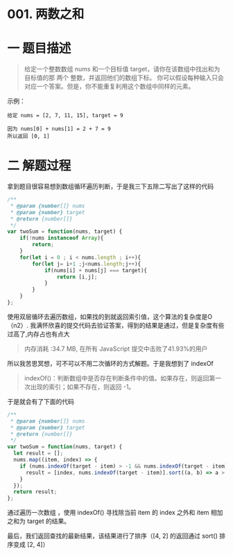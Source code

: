 <!--
 * @Description: In User Settings Edit
 * @Author: your name
 * @Date: 2019-08-16 19:08:00
 * @LastEditTime: 2019-08-17 16:07:48
 * @LastEditors: Please set LastEditors
 -->
# 001. 两数之和

# 一 题目描述

> 给定一个整数数组 nums 和一个目标值 target，请你在该数组中找出和为目标值的那 两个 整数，并返回他们的数组下标。
> 你可以假设每种输入只会对应一个答案。但是，你不能重复利用这个数组中同样的元素。

示例：
``` 
给定 nums = [2, 7, 11, 15], target = 9

因为 nums[0] + nums[1] = 2 + 7 = 9
所以返回 [0, 1]
```

# 二 解题过程

拿到题目很容易想到数组循环遍历判断，于是我三下五除二写出了这样的代码
``` JavaScript
/**
 * @param {number[]} nums
 * @param {number} target
 * @return {number[]}
 */
var twoSum = function(nums, target) {
    if(!nums instanceof Array){
        return;
    }
    for(let i = 0 ; i < nums.length ; i++){
        for(let j= i+1 ;j<nums.length;j++){
            if(nums[i] + nums[j] === target){
                return [i,j];
            }
        }
    }
};
```
使用双层循环去遍历数组，如果找的到就返回索引值，这个算法的复杂度是O（n2）. 我满怀欣喜的提交代码去验证答案，得到的结果是通过，但是复杂度有些过高了,内存占也有点大

> 内存消耗 :34.7 MB, 在所有 JavaScript 提交中击败了41.93%的用户

所以我苦思冥想，可不可以不用二次循环的方式解题。于是我想到了 indexOf

> indexOf()：判断数组中是否存在判断条件中的值。如果存在，则返回第一次出现的索引；如果不存在，则返回 -1。

于是就会有了下面的代码
``` JavaScript
/**
 * @param {number[]} nums
 * @param {number} target
 * @return {number[]}
 */
var twoSum = function(nums, target) {
  let result = [];
  nums.map((item, index) => {
    if (nums.indexOf(target - item) > -1 && nums.indexOf(target - item) != index) {
      result = [index, nums.indexOf(target - item)].sort((a, b) => a > b);
    }
  });
  return result;
};
```

通过遍历一次数组 ，使用 indexOf() 寻找除当前 item 的 index 之外和 item 相加之和为 target 的结果。

最后，我们返回查找的最新结果，该结果进行了排序（[4, 2] 的返回通过 sort() 排序变成 [2, 4]）







